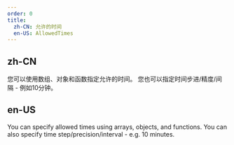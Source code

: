 ```yaml
---
order: 0
title:
  zh-CN: 允许的时间
  en-US: AllowedTimes
---
```


## zh-CN

您可以使用数组、对象和函数指定允许的时间。 您也可以指定时间步进/精度/间隔 - 例如10分钟。

## en-US

You can specify allowed times using arrays, objects, and functions. You can also specify time step/precision/interval -
e.g. 10 minutes.
